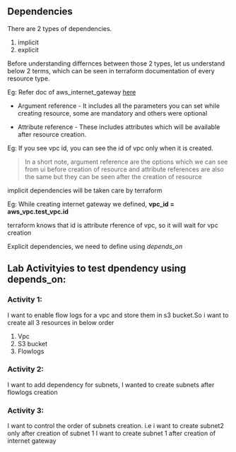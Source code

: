## Dependencies

There are 2 types of dependencies.
1. implicit
2. explicit

Before understanding differnces between those 2 types, let us understand below 2 terms, which can be seen in terraform documentation of every resource type.

Eg: Refer doc of aws_internet_gateway [here](https://registry.terraform.io/providers/hashicorp/aws/latest/docs/resources/internet_gateway)

* Argument reference - It includes all the parameters you can set while creating resource, some are mandatory and others were optional

* Attribute reference - These includes attributes which will be available after resource creation.

Eg: If you see vpc id, you can see the id of vpc only when it is created.


>  In a short note, argument reference are the options which we can see from ui before creation of resource and attribute references are also the same but they can be seen after the creation of resource

implicit dependencies will be taken care by terraform

Eg: While creating internet gateway we defined, **vpc_id = aws_vpc.test_vpc.id**

terraform knows that id is attribute rference of vpc, so it will wait for vpc creation

Explicit dependencies, we need to define using *depends_on*


## Lab Activityies to test dpendency using depends_on:

### Activity 1:
I want to enable flow logs for a vpc and store them in s3 bucket.So i want to create all 3 resources in below order

1. Vpc
1. S3 bucket
1. Flowlogs

### Activity 2:
I want to add dependency for subnets, I wanted to create subnets after flowlogs creation 

### Activity 3:
I want to control the order of subnets creation. i.e i want to create subnet2 only after creation of subnet 1
I want to create subnet 1 after creation of internet gateway



